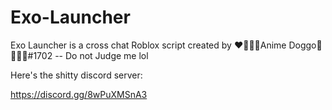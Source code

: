 # Exo-Launcher
Exo Launcher is a cross chat Roblox script created by ❤💙💛💖Anime Doggo💜💚🧡🤍#1702 -- Do not Judge me lol 


Here's the shitty discord server:

https://discord.gg/8wPuXMSnA3

